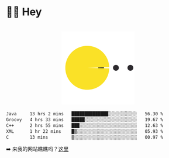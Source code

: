 
# 👋🏻 Hey
<div align="center">
	<br>
	<img src="https://raw.githubusercontent.com/Aniket965/Aniket965/master/pacman.svg?sanitize=true" width="200" height="200">
	<br>
</div>

<!--START_SECTION:waka-->
```text
Java     13 hrs 2 mins   ██████████████░░░░░░░░░░░   56.30 % 
Groovy   4 hrs 33 mins   █████░░░░░░░░░░░░░░░░░░░░   19.67 % 
C++      2 hrs 55 mins   ███░░░░░░░░░░░░░░░░░░░░░░   12.63 % 
XML      1 hr 22 mins    █▒░░░░░░░░░░░░░░░░░░░░░░░   05.93 % 
C        13 mins         ▒░░░░░░░░░░░░░░░░░░░░░░░░   00.97 % 
```
<!--END_SECTION:waka-->

 ➡️  来我的网站瞧瞧吗？[这里](https://www.shaolongfei.com)
